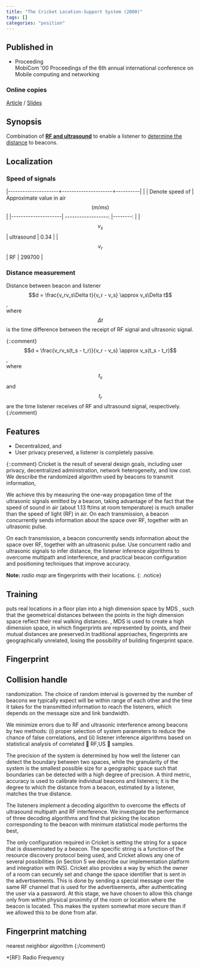 ```yaml
---
title: "The Cricket Location-Support System (2000)"
tags: []
categories: "position"
---
```


## Published in
- Proceeding  
MobiCom '00 Proceedings of the 6th annual international conference on Mobile computing and networking

### Online copies
[Article][article_link]
/
[Slides](http://www0.cs.ucl.ac.uk/staff/B.Karp/gz06/s2009/gz06_s2009_groupA.pdf)

## Synopsis
Combination of [**RF and ultrasound**](#speed-of-signals) to enable a listener to [determine the distance](#distance-measurement) to beacons.

## Localization

### Speed of signals

|---------------------+---------------------+----------|
|                     | Denote speed of     | Approximate value in air $$(m/ms)$$ |
|---------------------| ------------------: |--------: |
| $$v_s$$             | ultrasound          | 0.34     |
| $$v_r$$             | RF                  | 299700   |

### Distance measurement 
Distance between beacon and listener  
$$d =  \frac{v_rv_s\Delta t}{v_r - v_s} \approx v_s\Delta t$$,  
where $$\Delta t$$ is the time difference between the receipt of RF signal and ultrasonic signal.

{::comment}
$$d =  \frac{v_rv_s(t_s - t_r)}{v_r - v_s} \approx v_s(t_s - t_r)$$,  
where $$t_s$$ and $$t_r$$ are the time listener receives of RF and ultrasound signal, respectively.
{:/comment}


## Features
- Decentralized, and
- User privacy preserved, a listener is completely passive. 

{::comment}
Cricket is the result of several design goals, including
user privacy, decentralized administration, network heterogeneity,
and low cost. We describe
the randomized algorithm used by beacons to transmit information,

We achieve this by measuring the one-way propagation
time of the ultrasonic signals emitted by a beacon, taking advantage
of the fact that the speed of sound in air (about 1.13 ft/ms at
room temperature) is much smaller than the speed of light (RF) in
air. On each transmission, a beacon concurrently sends information
about the space over RF, together with an ultrasonic pulse.

On each transmission, a beacon concurrently sends information
about the space over RF, together with an ultrasonic pulse.
Use concurrent radio and ultrasonic signals to infer distance, the listener inference algorithms to overcome multipath and interference, and practical beacon configuration and positioning techniques that improve accuracy.

**Note:** *radio map* are fingerprints with their locations.
{: .notice}

## Training
puts real locations in a floor plan into a high dimension space by MDS , such that the geometrical distances between the points in the high dimension space reflect
their real walking distances. , MDS is used to create a high dimension space, in which fingerprints are represented by points,
and their mutual distances are preserved.In traditional approaches, fingerprints are geographically unrelated, losing
the possibility of building fingerprint space.

## Fingerprint

## Collision handle
randomization.
The choice of random interval
is governed by the number of beacons we typically expect
will be within range of each other and the time it takes for the
transmitted information to reach the listeners, which depends on
the message size and link bandwidth.

We minimize errors due to RF and ultrasonic interference among
beacons by two methods: (i) proper selection of system parameters
to reduce the chance of false correlations, and (ii) listener inference
algorithms based on statistical analysis of correlated 􀀀 RF,US

samples.

The precision of the system
is determined by how well the listener can detect the boundary between
two spaces, while the granularity of the system is the smallest
possible size for a geographic space such that boundaries can be
detected with a high degree of precision. A third metric, accuracy is
used to calibrate individual beacons and listeners; it is the degree to
which the distance from a beacon, estimated by a listener, matches
the true distance.

The listeners implement a decoding
algorithm to overcome the effects of ultrasound multipath
and RF interference. We investigate the performance of three decoding
algorithms and find that picking the location corresponding
to the beacon with minimum statistical mode performs the best,

The only configuration required in Cricket is setting the string for
a space that is disseminated by a beacon. The specific string is a
function of the resource discovery protocol being used, and Cricket
allows any one of several possibilities (in Section 5 we describe our
implementation platform and integration with INS). Cricket also
provides a way by which the owner of a room can securely set and
change the space identifier that is sent in the advertisements. This is
done by sending a special message over the same RF channel that
is used for the advertisements, after authenticating the user via a
password. At this stage, we have chosen to allow this change only
from within physical proximity of the room or location where the
beacon is located. This makes the system somewhat more secure
than if we allowed this to be done from afar.

## Fingerprint matching
nearest neighbor algorithm
{:/comment}

[article_link]: http://nms.lcs.mit.edu/papers/cricket.pdf

*[RF]: Radio Frequency